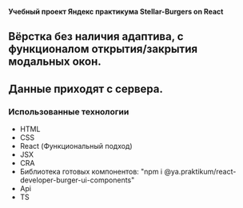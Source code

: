 **Учебный проект Яндекс практикума Stellar-Burgers on React**

## Вёрстка без наличия адаптива, с функционалом открытия/закрытия модальных окон.
## Данные приходят с сервера.

### Использованные технологии
* HTML
* CSS
* React (Функциональный подход)
* JSX
* CRA
* Библиотека готовых компонентов: "npm i @ya.praktikum/react-developer-burger-ui-components"
* Api
* TS

